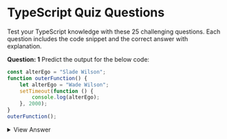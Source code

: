 # TypeScript Quiz Questions

Test your TypeScript knowledge with these 25 challenging questions. Each question includes the code snippet and the correct answer with explanation.

**Question: 1** Predict the output for the below code:

```typescript
const alterEgo = "Slade Wilson";
function outerFunction() {
    let alterEgo = "Wade Wilson";
    setTimeout(function () {
        console.log(alterEgo); 
    }, 2000);
}
outerFunction();
```

<details> <summary>View Answer</summary>
Answer: "Wade Wilson"

Explanation: The local variable alterEgo inside outerFunction takes precedence over the global variable. The setTimeout callback captures this local variable through closure.

</details>
